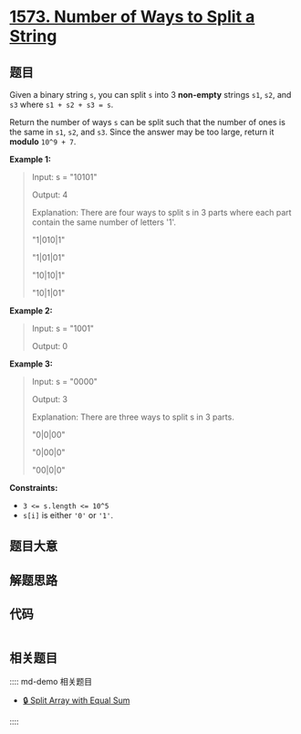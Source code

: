 # [1573. Number of Ways to Split a String](https://leetcode.com/problems/number-of-ways-to-split-a-string/)

## 题目

Given a binary string `s`, you can split `s` into 3 **non-empty** strings
`s1`, `s2`, and `s3` where `s1 + s2 + s3 = s`.

Return the number of ways `s` can be split such that the number of ones is the
same in `s1`, `s2`, and `s3`. Since the answer may be too large, return it
**modulo** `10^9 + 7`.

**Example 1:**

> Input: s = "10101"
>
> Output: 4
>
> Explanation: There are four ways to split s in 3 parts where each part contain the same number of letters '1'.
>
> "1|010|1"
>
> "1|01|01"
>
> "10|10|1"
>
> "10|1|01"

**Example 2:**

> Input: s = "1001"
>
> Output: 0

**Example 3:**

> Input: s = "0000"
>
> Output: 3
>
> Explanation: There are three ways to split s in 3 parts.
>
> "0|0|00"
>
> "0|00|0"
>
> "00|0|0"

**Constraints:**

- `3 <= s.length <= 10^5`
- `s[i]` is either `'0'` or `'1'`.

## 题目大意

## 解题思路

## 代码

```javascript

```

## 相关题目

:::: md-demo 相关题目

- [🔒 Split Array with Equal Sum](https://leetcode.com/problems/split-array-with-equal-sum)

::::

